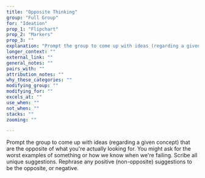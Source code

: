 ```yaml
---
title: "Opposite Thinking"
group: "Full Group"
for: "Ideation"
prop_1: "Flipchart"
prop_2: "Markers"
prop_3: ""
explanation: "Prompt the group to come up with ideas (regarding a given concept) that are the opposite of what you\'re actually looking for. You might ask for the worst examples of something or how we know when we\'re failing. Scribe all unique suggestions. Rephrase any positive (non-opposite) suggestions to be the opposite, or negative."
longer_context: ""
external_link: ""
general_notes: ""
pairs_with: ""
attribution_notes: ""
why_these_categories: ""
modifying_group: ""
modifying_for: ""
excels_at: ""
use_when: ""
not_when: ""
stacks: ""
zooming: ""

---
```


Prompt the group to come up with ideas (regarding a given concept) that are the opposite of what you're actually looking for. You might ask for the worst examples of something or how we know when we're failing. Scribe all unique suggestions. Rephrase any positive (non-opposite) suggestions to be the opposite, or negative.

